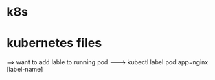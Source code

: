# k8s
kubernetes files
===================================
==> want to add lable to running pod 
      ---> kubectl label pod <pod-name> app=nginx [label-name]
